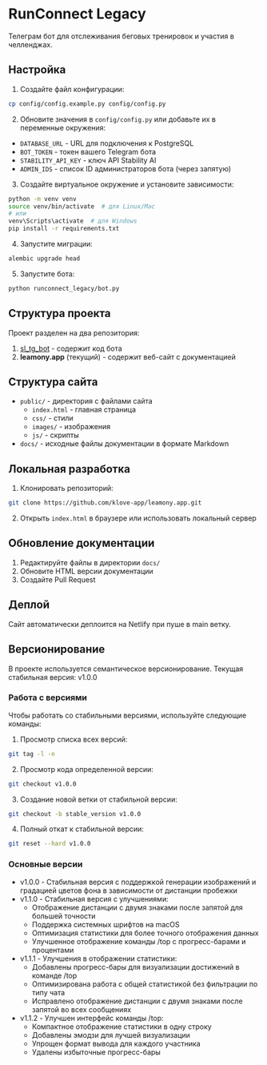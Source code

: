 # RunConnect Legacy

Телеграм бот для отслеживания беговых тренировок и участия в челленджах.

## Настройка

1. Создайте файл конфигурации:
```bash
cp config/config.example.py config/config.py
```

2. Обновите значения в `config/config.py` или добавьте их в переменные окружения:
- `DATABASE_URL` - URL для подключения к PostgreSQL
- `BOT_TOKEN` - токен вашего Telegram бота
- `STABILITY_API_KEY` - ключ API Stability AI
- `ADMIN_IDS` - список ID администраторов бота (через запятую)

3. Создайте виртуальное окружение и установите зависимости:
```bash
python -m venv venv
source venv/bin/activate  # для Linux/Mac
# или
venv\Scripts\activate  # для Windows
pip install -r requirements.txt
```

4. Запустите миграции:
```bash
alembic upgrade head
```

5. Запустите бота:
```bash
python runconnect_legacy/bot.py
```

## Структура проекта

Проект разделен на два репозитория:
1. [sl_tg_bot](https://github.com/klove-app/sl_tg_bot) - содержит код бота
2. **leamony.app** (текущий) - содержит веб-сайт с документацией

## Структура сайта

- `public/` - директория с файлами сайта
  - `index.html` - главная страница
  - `css/` - стили
  - `images/` - изображения
  - `js/` - скрипты
- `docs/` - исходные файлы документации в формате Markdown

## Локальная разработка

1. Клонировать репозиторий:
```bash
git clone https://github.com/klove-app/leamony.app.git
```

2. Открыть `index.html` в браузере или использовать локальный сервер

## Обновление документации

1. Редактируйте файлы в директории `docs/`
2. Обновите HTML версии документации
3. Создайте Pull Request

## Деплой

Сайт автоматически деплоится на Netlify при пуше в main ветку.

## Версионирование

В проекте используется семантическое версионирование. Текущая стабильная версия: v1.0.0

### Работа с версиями

Чтобы работать со стабильными версиями, используйте следующие команды:

1. Просмотр списка всех версий:
```bash
git tag -l -n
```

2. Просмотр кода определенной версии:
```bash
git checkout v1.0.0
```

3. Создание новой ветки от стабильной версии:
```bash
git checkout -b stable_version v1.0.0
```

4. Полный откат к стабильной версии:
```bash
git reset --hard v1.0.0
```

### Основные версии

- v1.0.0 - Стабильная версия с поддержкой генерации изображений и градацией цветов фона в зависимости от дистанции пробежки
- v1.1.0 - Стабильная версия с улучшениями:
  - Отображение дистанции с двумя знаками после запятой для большей точности
  - Поддержка системных шрифтов на macOS
  - Оптимизация статистики для более точного отображения данных
  - Улучшенное отображение команды /top с прогресс-барами и процентами
- v1.1.1 - Улучшения в отображении статистики:
  - Добавлены прогресс-бары для визуализации достижений в команде /top
  - Оптимизирована работа с общей статистикой без фильтрации по типу чата
  - Исправлено отображение дистанции с двумя знаками после запятой во всех сообщениях
- v1.1.2 - Улучшен интерфейс команды /top:
  - Компактное отображение статистики в одну строку
  - Добавлены эмодзи для лучшей визуализации
  - Упрощен формат вывода для каждого участника
  - Удалены избыточные прогресс-бары
